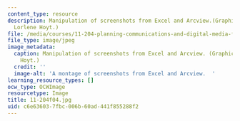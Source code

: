 ```yaml
---
content_type: resource
description: Manipulation of screenshots from Excel and Arcview.(Graphic by Prof.
  Lorlene Hoyt.)
file: /media/courses/11-204-planning-communications-and-digital-media-fall-2004/c6e636037fbc006b60ad441f855288f2_11-204f04.jpg
file_type: image/jpeg
image_metadata:
  caption: Manipulation of screenshots from Excel and Arcview. (Graphic by Prof. Lorlene
    Hoyt.)
  credit: ''
  image-alt: 'A montage of screenshots from Excel and Arcview.  '
learning_resource_types: []
ocw_type: OCWImage
resourcetype: Image
title: 11-204f04.jpg
uid: c6e63603-7fbc-006b-60ad-441f855288f2
---
```

